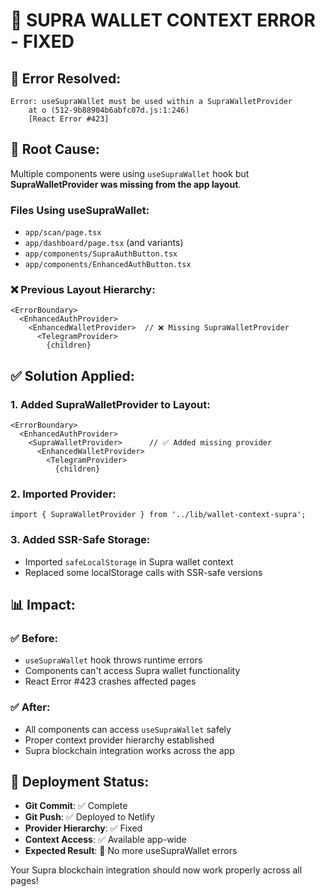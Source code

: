 # 🔧 SUPRA WALLET CONTEXT ERROR - FIXED

## 🚨 Error Resolved:
```
Error: useSupraWallet must be used within a SupraWalletProvider
    at o (512-9b88904b6abfc07d.js:1:246)
    [React Error #423]
```

## 🎯 Root Cause:
Multiple components were using `useSupraWallet` hook but **SupraWalletProvider was missing from the app layout**.

### Files Using useSupraWallet:
- `app/scan/page.tsx`
- `app/dashboard/page.tsx` (and variants)
- `app/components/SupraAuthButton.tsx`
- `app/components/EnhancedAuthButton.tsx`

### ❌ Previous Layout Hierarchy:
```tsx
<ErrorBoundary>
  <EnhancedAuthProvider>
    <EnhancedWalletProvider>  // ❌ Missing SupraWalletProvider
      <TelegramProvider>
        {children}
```

## ✅ Solution Applied:

### 1. **Added SupraWalletProvider to Layout:**
```tsx
<ErrorBoundary>
  <EnhancedAuthProvider>
    <SupraWalletProvider>      // ✅ Added missing provider
      <EnhancedWalletProvider>
        <TelegramProvider>
          {children}
```

### 2. **Imported Provider:**
```tsx
import { SupraWalletProvider } from '../lib/wallet-context-supra';
```

### 3. **Added SSR-Safe Storage:**
- Imported `safeLocalStorage` in Supra wallet context
- Replaced some localStorage calls with SSR-safe versions

## 📊 Impact:

### ✅ **Before**:
- `useSupraWallet` hook throws runtime errors
- Components can't access Supra wallet functionality  
- React Error #423 crashes affected pages

### ✅ **After**:
- All components can access `useSupraWallet` safely
- Proper context provider hierarchy established
- Supra blockchain integration works across the app

## 🚀 Deployment Status:
- **Git Commit**: ✅ Complete
- **Git Push**: ✅ Deployed to Netlify  
- **Provider Hierarchy**: ✅ Fixed
- **Context Access**: ✅ Available app-wide
- **Expected Result**: 🎯 No more useSupraWallet errors

Your Supra blockchain integration should now work properly across all pages!

